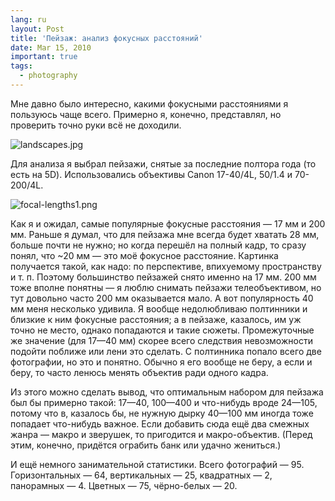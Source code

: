 ```yaml
---
lang: ru
layout: Post
title: 'Пейзаж: анализ фокусных расстояний'
date: Mar 15, 2010
important: true
tags:
  - photography
---
```


Мне давно было интересно, какими фокусными расстояниями я пользуюсь чаще всего. Примерно я, конечно, представлял, но проверить точно руки всё не доходили.

![landscapes.jpg](upload://landscapes.jpg)

<!--more-->

Для анализа я выбрал пейзажи, снятые за последние полтора года (то есть на 5D). Использовались объективы Canon 17-40/4L, 50/1.4 и 70-200/4L.

![focal-lengths1.png](upload://focal-lengths1.png)

Как я и ожидал, самые популярные фокусные расстояния — 17 мм и 200 мм. Раньше я думал, что для пейзажа мне всегда будет хватать 28 мм, больше почти не нужно; но когда перешёл на полный кадр, то сразу понял, что ~20 мм — это моё фокусное расстояние. Картинка получается такой, как надо: по перспективе, впихуемому пространству и т. п. Поэтому большинство пейзажей снято именно на 17 мм. 200 мм тоже вполне понятны — я люблю снимать пейзажи телеобъективом, но тут довольно часто 200 мм оказывается мало. А вот популярность 40 мм меня несколько удивила. Я вообще недолюбливаю полтинники и близкие к ним фокусные расстояния; а в пейзаже, казалось, им уж точно не место, однако попадаются и такие сюжеты. Промежуточные же значение (для 17—40 мм) скорее всего следствия невозможности подойти поближе или лени это сделать. С полтинника попало всего две фотографии, но это и понятно. Обычно я его вообще не беру, а если и беру, то часто ленюсь менять объектив ради одного кадра.

Из этого можно сделать вывод, что оптимальным набором для пейзажа был бы примерно такой: 17—40, 100—400 и что-нибудь вроде 24—105, потому что в, казалось бы, не нужную дырку 40—100 мм иногда тоже попадает что-нибудь важное. Если добавить сюда ещё два смежных жанра — макро и зверушек, то пригодится и макро-объектив. (Перед этим, конечно, придётся ограбить банк или удачно жениться.)

И ещё немного занимательной статистики. Всего фотографий — 95. Горизонтальных — 64, вертикальных — 25, квадратных — 2, панорамных — 4. Цветных — 75, чёрно-белых — 20.
